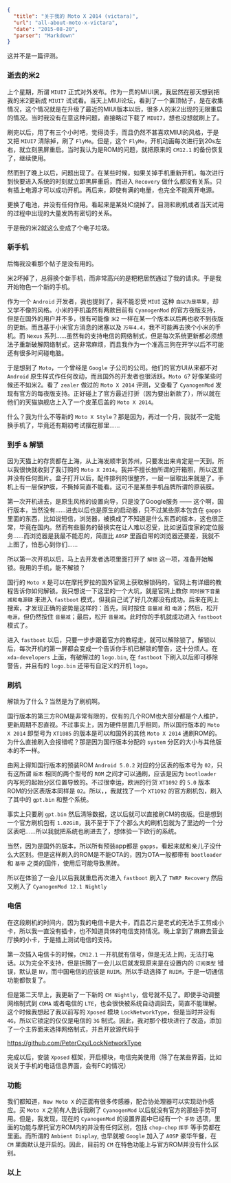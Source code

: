 ```json
{
  "title": "关于我的 Moto X 2014 (victara)",
  "url": "all-about-moto-x-victara",
  "date": "2015-08-20",
  "parser": "Markdown"
}
```


这并不是一篇评测。

### 逝去的米2

上个星期，所谓 `MIUI7` 正式对外发布。作为一贯的MIUI黑，我居然在那天想到把我的米2更新成 `MIUI7` 试试看。当天上MIUI论坛，看到了一个置顶帖子，是在收集情况，这个情况就是在升级了最近的MIUI版本以后，很多人的米2出现的无限重启的情况。当时我没有在意这种问题，直接略过下载了 `MIUI7`，想也没想就刷上了。

刷完以后，用了有三个小时吧，觉得烫手，而且仍然不甚喜欢MIUI的风格，于是又把 `MIUI7` 清除掉，刷了 `FlyMe`。但是，这个 `FlyMe`，开机动画每次进行到20s左右，就立刻黑屏重启。当时我认为是ROM的问题，就把原来的 `CM12.1` 的备份恢复了，继续使用。

然而到了晚上以后，问题出现了。在某些时候，如果关掉手机重新开机，每次进行到快要进入系统的时刻就立即黑屏重启，而进入 `Recovery` 做什么都没有关系。只有插上电源才可以成功开机。再后来，即使有满的电量，也完全不能离开电源。

更换了电池，并没有任何作用。看起来是某处IC烧掉了。目测和刷机或者当天试用的过程中出现的大量发热有密切的关系。

于是我的米2就这么变成了个电子垃圾。

### 新手机

后悔我没看那个帖子是没有用的。

米2坏掉了，总得换个新手机，而非常高兴的是粑粑居然通过了我的请求。于是我开始物色一个新的手机。

作为一个 `Android` 开发者，我也提到了，我不能忍受 `MIUI` 这种 `自以为是苹果`，却又学不像的风格。小米的手机虽然有两款目前有 `CyanogenMod` 的官方夜版支持，但是在国外的用户并不多，很有可能像 `米2` 一样在某一个版本以后再也收不到夜版的更新。而且基于小米官方消息的闭塞以及 `万年4.4`，我不可能再去换个小米的手机。而 `Nexus` 系列……虽然有的支持电信的网络制式，但是每次系统更新都必须想法子重新破解网络制式，这非常麻烦，而且我作为一个准高三狗在开学以后不可能还有很多时间碰电脑。

于是想到了 `Moto`，一个曾经是 `Google` 子公司的公司。他们的官方UI从来都不对 `Android` 原生样式作任何改动，而且国外的开发者也很活跃。`Moto G`? 好像某些时候还不如米2。看了 `zealer` 做过的 `Moto X 2014` 评测，又查看了 `CyanogenMod` 发现有官方的每夜版支持。正好碰上了官方最近打折（因为要出新款了），所以就在他们的天猫旗舰店上入了一个皮革后盖的 `Moto X 2014`。

什么？我为什么不等新的 `Moto X Style`？那是因为，再过一个月，我就不一定能换手机了，毕竟还有期初考试摆在那里……

### 到手 & 解锁

因为天猫上的存货都在上海，从上海发顺丰到苏州，只要发出来肯定是一天到。所以我很快就收到了我订购的 `Moto X 2014`。我并不擅长拍所谓的开箱照，所以这里并没有任何图片。盒子打开以后，配件排列的很整齐，一层一层取出来就是了。手机上有一层保护膜，不撕掉简直不能看。这可不是某些手机品牌所谓的原装膜。

第一次开机进去，是原生风格的设置向导，只是没了Google服务 —— 这个啊，国行版本，当然没有……进去以后也是原生的启动器，只不过某些原本包含在 `gapps` 里面的东西，比如说短信，浏览器，被换成了不知道是什么东西的版本，这也很正常，毕竟在国内。然而有些服务的替换实在让人难以忍受，比如说百度家的定位服务……而浏览器是我最不能忍的，简直比 `AOSP` 里面自带的浏览器还要差，我就不上图了，怕恶心到你们……

所以第一次开机以后，马上去开发者选项里面打开了 `解锁` 这一项，准备开始解锁。我用的手机，能不解锁？

国行的 `Moto X` 是可以在摩托罗拉的国外官网上获取解锁码的，官网上有详细的教程告诉你如何解锁。我只想说一下这里的一个大坑，就是官网上教你 `同时按下音量减和电源键` 来进入 `fastboot` 模式，但我自己试了好几次都没有成功。后来在网上搜索，才发现正确的姿势是这样的：首先，同时按住 `音量减` 和 `电源`；然后，松开 `电源`，但仍然按住 `音量减`；最后，松开 `音量减`。此时你的手机就成功进入 `fastboot` 模式了。

进入 `fastboot` 以后，只要一步步跟着官方的教程走，就可以解除锁了。解锁以后，每次开机的第一屏都会变成一个告诉你手机已解锁的警告，这十分烦人。在 `xda-developers` 上面，有破解过的 `logo.bin`, 在 `fastboot` 下刷入以后即可移除警告，并且有的 `logo.bin` 还带有自定义的开机 `logo`。

### 刷机

解锁为了什么？当然是为了刷机啊。

国行版本的第三方ROM是非常有限的，仅有的几个ROM也大部分都是个人维护，更新周期不忍直视。不过事实上，因为硬件层面几乎相同，所以国行版本的 `Moto X 2014` 即型号为 `XT1085` 的版本是可以和国外的其他 `Moto X 2014` 通刷ROM的。为什么直接刷入会报错呢？那是因为国行版本分配的 `system` 分区的大小与其他版本的不一样。

由网上得知国行版本的预装ROM `Android 5.0.2` 对应的分区表的版本号为 `02`，只有这所谓 `版本` 相同的两个型号的 `ROM` 之间才可以通刷，应该是因为 `bootloader` 内写死的起始分区位置导致的。不过很幸运，欧洲的行货 `XT1092` 的 `5.0` 版本ROM的分区表版本同样是 `02`。所以，，我就找了一个 `XT1092` 的官方刷机包，刷入了其中的 `gpt.bin` 和整个系统。

事实上只要刷 `gpt.bin` 然后清除数据，这以后就可以直接刷CM的夜版。但是想到一个官方刷机包有 `1.02GiB`，我不至于下了个那么大的刷机包就为了里边的一个分区表吧……所以我就把系统也刷进去了，想体验一下欧行的系统。

当然，因为是国外的版本，所以所有预装app都是 `gapps`，看起来就和亲儿子没什么大区别。但是这样刷入的ROM是不能OTA的，因为OTA一般都带有 `bootloader` 和 `基带` 之类的固件，使用后可能导致黑砖。

所以在体验了一会儿以后我就重启再次进入 `fastboot` 刷入了 `TWRP Recovery` 然后又刷入了 `CyanogenMod 12.1 Nightly`

### 电信

在这段刷机的时间内，因为我的电信卡是大卡，而且芯片是老式的无法手工剪成小卡，所以我一直没有插卡，也不知道具体的电信支持情况。晚上拿到了麻麻去营业厅换的小卡，于是插上测试电信的支持。

第一次插入电信卡的时候，`CM12.1` 一开机就有信号，但是无法上网，无法打电话。以为完全不支持，但是折腾了一会儿以后就发现原来是在设置内的 `订阅类型` 错误，默认是 `NV`，而中国电信的应该是 `RUIM`。所以手动选择了 `RUIM`，于是一切通信功能都恢复了。

但是第二天早上，我更新了一下新的 `CM Nightly`，信号就不见了。即使手动调整网络制式到 `CDMA` 或者电信的 `LTE`，也会很快被系统自动调回去，简直不能理解。这个时候我想起了我以前写的 `Xposed` 模块 `LockNetworkType`，但是当时并没有 `4G`，所以它锁定的仅仅是电信的 `3G` 制式。因此，我对那个模块进行了改造，添加了一个主界面来选择网络制式，并且开放源代码于

<https://github.com/PeterCxy/LockNetworkType>

完成以后，安装 `Xposed` 框架，开启模块，电信完美使用（除了在某些界面，比如说关于手机的电话信息界面，会有FC的情况）

### 功能

我们都知道，`New Moto X` 的正面有很多传感器，配合协处理器可以实现动作感应。买 `Moto X` 之前有人告诉我刷了 `CyanogenMod` 以后就没有官方的那些手势可用。但是，我发现，现在的 `CyanogenMod` 的设置界面中已经有一个 `手势` 选项，里面的功能与摩托官方ROM内的并没有任何区别，包括 `chop-chop` `挥手` 等手势都在里面。而所谓的 `Ambient Display`, 也早就被 `Google` 加入了 `AOSP` 豪华午餐，在 `CM` 里面默认是开启的。因此，目前的 `CM` 在特色功能上与官方ROM并没有什么区别。

### 以上
